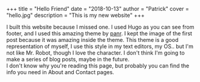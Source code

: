 +++
title = "Hello Friend"
date = "2018-10-13"
author = "Patrick"
cover = "hello.jpg"
description = "This is my new website"
+++
<!-- description = "\"Hello, friend?\" That's lame. Maybe I should give you a name?" -->

<!-- > "Hello, friend?" That's lame.
> Maybe I should give you a name...  
> But that's a slippery slope.  
> You're only in my head.  
> We have to remember that...  
> Shit.  
> It's actually happened.  
> I'm talking to an imaginary person.
>
> **— Mr. Robot S01E01** -->


I built this website because I missed one. I used Hugo as you can see from footer, and I used this amazing theme by [panr](https://twitter.com/panr). I kept the image of the first post because it was amazing inside the theme. This theme is a good representation of myself, I use this style in my text editors, my OS.. but I'm not like Mr. Robot, though I love the character. I don't think I'm going to make a series of blog posts, maybe in the future.  
I don't know why you're reading this page, but probably you can find the info you need in About and Contact pages.


